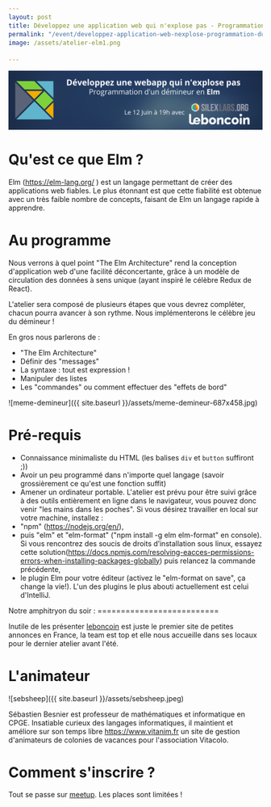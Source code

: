 ```yaml
---
layout: post
title: Développez une application web qui n'explose pas - Programmation d'un démineur en Elm
permalink: "/event/developpez-application-web-nexplose-programmation-dun-demineur-elm/"
image: /assets/atelier-elm1.png

---
```

![](/assets/atelier-elm1.png)

# Qu'est ce que Elm ?

Elm (https://elm-lang.org/ ) est un langage permettant de créer des applications web fiables. Le plus étonnant est que cette fiabilité est obtenue avec un très faible nombre de concepts, faisant de Elm un langage rapide à apprendre.

# Au programme

Nous verrons à quel point "The Elm Architecture" rend la conception d'application web d'une facilité déconcertante, grâce à un modèle de circulation des données à sens unique (ayant inspiré le célèbre Redux de React).

L'atelier sera composé de plusieurs étapes que vous devrez compléter, chacun pourra avancer à son rythme. Nous implémenterons le célèbre jeu du démineur !

En gros nous parlerons de
:

* "The Elm Architecture"
* Définir des "messages"
* La syntaxe
  : tout est expression !
* Manipuler des listes
* Les "commandes" ou comment effectuer des "effets de bord"

![meme-demineur]({{ site.baseurl }}/assets/meme-demineur-687x458.jpg)

# Pré-requis

* Connaissance minimaliste du HTML (les balises `div` et `button` suffiront ;))
* Avoir un peu programmé dans n'importe quel langage (savoir grossièrement ce qu'est une fonction suffit)
* Amener un ordinateur portable. L'atelier est prévu pour être suivi grâce à des outils entièrement en ligne dans le navigateur, vous pouvez donc venir "les mains dans les poches". Si vous désirez travailler en local sur votre machine, installez
  :
* "npm" (https://nodejs.org/en/),
* puis "elm" et "elm-format" ("npm install -g elm elm-format" en console). Si vous rencontrez des soucis de droits d’installation sous linux, essayez cette solution(https://docs.npmjs.com/resolving-eacces-permissions-errors-when-installing-packages-globally) puis relancez la commande précédente,
* le plugin Elm pour votre éditeur (activez le "elm-format on save", ça change la vie!). L'un des plugins le plus abouti actuellement est celui d'IntelliJ.

Notre amphitryon du soir
: ==========================

Inutile de les présenter [leboncoin](https://www.leboncoin.fr/) est juste le premier site de petites annonces en France, la team est top et elle nous accueille dans ses locaux pour le dernier atelier avant l'été.

# L'animateur

![sebsheep]({{ site.baseurl }}/assets/sebsheep.jpeg)

Sébastien Besnier est professeur de mathématiques et informatique en CPGE. Insatiable curieux des langages informatiques, il maintient et améliore sur son temps libre https://www.vitanim.fr un site de gestion d'animateurs de colonies de vacances pour l'association Vitacolo.

# Comment s'inscrire ?

Tout se passe sur [meetup](https://www.meetup.com/Silex-Labs-Aperopensource/events/261670239/). Les places sont limitées !

